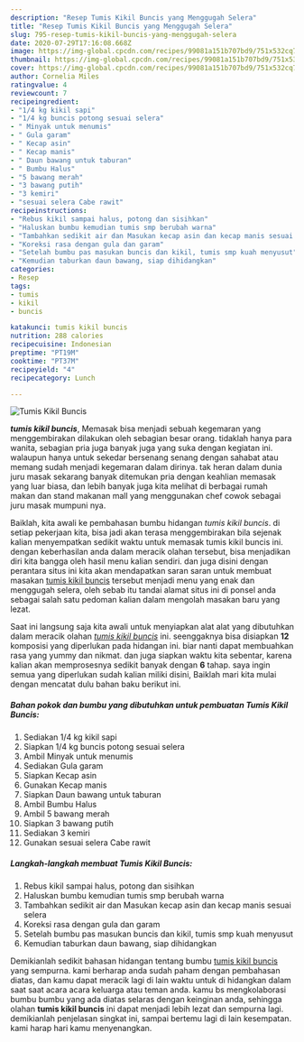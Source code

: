 ```yaml
---
description: "Resep Tumis Kikil Buncis yang Menggugah Selera"
title: "Resep Tumis Kikil Buncis yang Menggugah Selera"
slug: 795-resep-tumis-kikil-buncis-yang-menggugah-selera
date: 2020-07-29T17:16:08.668Z
image: https://img-global.cpcdn.com/recipes/99081a151b707bd9/751x532cq70/tumis-kikil-buncis-foto-resep-utama.jpg
thumbnail: https://img-global.cpcdn.com/recipes/99081a151b707bd9/751x532cq70/tumis-kikil-buncis-foto-resep-utama.jpg
cover: https://img-global.cpcdn.com/recipes/99081a151b707bd9/751x532cq70/tumis-kikil-buncis-foto-resep-utama.jpg
author: Cornelia Miles
ratingvalue: 4
reviewcount: 7
recipeingredient:
- "1/4 kg kikil sapi"
- "1/4 kg buncis potong sesuai selera"
- " Minyak untuk menumis"
- " Gula garam"
- " Kecap asin"
- " Kecap manis"
- " Daun bawang untuk taburan"
- " Bumbu Halus"
- "5 bawang merah"
- "3 bawang putih"
- "3 kemiri"
- "sesuai selera Cabe rawit"
recipeinstructions:
- "Rebus kikil sampai halus, potong dan sisihkan"
- "Haluskan bumbu kemudian tumis smp berubah warna"
- "Tambahkan sedikit air dan Masukan kecap asin dan kecap manis sesuai selera"
- "Koreksi rasa dengan gula dan garam"
- "Setelah bumbu pas masukan buncis dan kikil, tumis smp kuah menyusut"
- "Kemudian taburkan daun bawang, siap dihidangkan"
categories:
- Resep
tags:
- tumis
- kikil
- buncis

katakunci: tumis kikil buncis 
nutrition: 288 calories
recipecuisine: Indonesian
preptime: "PT19M"
cooktime: "PT37M"
recipeyield: "4"
recipecategory: Lunch

---
```



![Tumis Kikil Buncis](https://img-global.cpcdn.com/recipes/99081a151b707bd9/751x532cq70/tumis-kikil-buncis-foto-resep-utama.jpg)

<b><i>tumis kikil buncis</i></b>, Memasak bisa menjadi sebuah kegemaran yang menggembirakan dilakukan oleh sebagian besar orang. tidaklah hanya para wanita, sebagian pria juga banyak juga yang suka dengan kegiatan ini. walaupun hanya untuk sekedar bersenang senang dengan sahabat atau memang sudah menjadi kegemaran dalam dirinya. tak heran dalam dunia juru masak sekarang banyak ditemukan pria dengan keahlian memasak yang luar biasa, dan lebih banyak juga kita melihat di berbagai rumah makan dan stand makanan mall yang menggunakan chef cowok sebagai juru masak mumpuni nya.

Baiklah, kita awali ke pembahasan bumbu hidangan <i>tumis kikil buncis</i>. di setiap pekerjaan kita, bisa jadi akan terasa menggembirakan bila sejenak kalian menyempatkan sedikit waktu untuk memasak tumis kikil buncis ini. dengan keberhasilan anda dalam meracik olahan tersebut, bisa menjadikan diri kita bangga oleh hasil menu kalian sendiri. dan juga disini dengan perantara situs ini kita akan mendapatkan saran saran untuk membuat masakan <u>tumis kikil buncis</u> tersebut menjadi menu yang enak dan menggugah selera, oleh sebab itu tandai alamat situs ini di ponsel anda sebagai salah satu pedoman kalian dalam mengolah masakan baru yang lezat.




Saat ini langsung saja kita awali untuk menyiapkan alat alat yang dibutuhkan dalam meracik olahan <u><i>tumis kikil buncis</i></u> ini. seenggaknya bisa disiapkan <b>12</b> komposisi yang diperlukan pada hidangan ini. biar nanti dapat membuahkan rasa yang yummy dan nikmat. dan juga siapkan waktu kita sebentar, karena kalian akan memprosesnya sedikit banyak dengan <b>6</b> tahap. saya ingin semua yang diperlukan sudah kalian miliki disini, Baiklah mari kita mulai dengan mencatat dulu bahan baku berikut ini.

<!--inarticleads1-->

##### Bahan pokok dan bumbu yang dibutuhkan untuk pembuatan Tumis Kikil Buncis:

1. Sediakan 1/4 kg kikil sapi
1. Siapkan 1/4 kg buncis potong sesuai selera
1. Ambil  Minyak untuk menumis
1. Sediakan  Gula garam
1. Siapkan  Kecap asin
1. Gunakan  Kecap manis
1. Siapkan  Daun bawang untuk taburan
1. Ambil  Bumbu Halus
1. Ambil 5 bawang merah
1. Siapkan 3 bawang putih
1. Sediakan 3 kemiri
1. Gunakan sesuai selera Cabe rawit




<!--inarticleads2-->

##### Langkah-langkah membuat Tumis Kikil Buncis:

1. Rebus kikil sampai halus, potong dan sisihkan
1. Haluskan bumbu kemudian tumis smp berubah warna
1. Tambahkan sedikit air dan Masukan kecap asin dan kecap manis sesuai selera
1. Koreksi rasa dengan gula dan garam
1. Setelah bumbu pas masukan buncis dan kikil, tumis smp kuah menyusut
1. Kemudian taburkan daun bawang, siap dihidangkan




Demikianlah sedikit bahasan hidangan tentang bumbu <u>tumis kikil buncis</u> yang sempurna. kami berharap anda sudah paham dengan pembahasan diatas, dan kamu dapat meracik lagi di lain waktu untuk di hidangkan dalam saat saat acara acara keluarga atau teman anda. kamu bs mengkolaborasi bumbu bumbu yang ada diatas selaras dengan keinginan anda, sehingga olahan <b>tumis kikil buncis</b> ini dapat menjadi lebih lezat dan sempurna lagi. demikianlah penjelasan singkat ini, sampai bertemu lagi di lain kesempatan. kami harap hari kamu menyenangkan.
